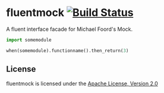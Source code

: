 # fluentmock [![Build Status](https://travis-ci.org/aelgru/fluentmock.png?branch=master)](https://travis-ci.org/aelgru/fluentmock)

A fluent interface facade for Michael Foord's Mock.

```python
import somemodule

when(somemodule).functionname().then_return(3)
```

## License

fluentmock is licensed under the
[Apache License, Version 2.0](https://raw.github.com/aelgru/committer/master/src/main/python/committer/LICENSE.txt)
